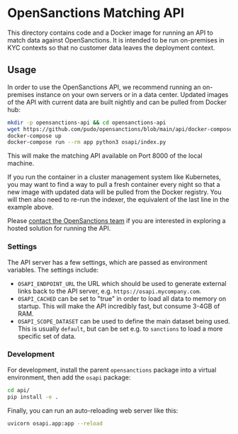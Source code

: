# OpenSanctions Matching API

This directory contains code and a Docker image for running an API to match data against
OpenSanctions. It is intended to be run on-premises in KYC contexts so that no customer
data leaves the deployment context.

## Usage

In order to use the OpenSanctions API, we recommend running an on-premises instance on your
own servers or in a data center. Updated images of the API with current data are built
nightly and can be pulled from Docker hub:

```bash
mkdir -p opensanctions-api && cd opensanctions-api
wget https://github.com/pudo/opensanctions/blob/main/api/docker-compose.yml
docker-compose up
docker-compose run --rm app python3 osapi/index.py
```

This will make the matching API available on Port 8000 of the local machine.

If you run the container in a cluster management system like Kubernetes, you may want to
find a way to pull a fresh container every night so that a new image with updated data
will be pulled from the Docker registry. You will then also need to re-run the indexer,
the equivalent of the last line in the example above.

Please [contact the OpenSanctions team](https://www.opensanctions.org/contact/) if you are interested in exploring a hosted solution for running the API.

### Settings

The API server has a few settings, which are passed as environment variables. The settings
include:

* ``OSAPI_ENDPOINT_URL`` the URL which should be used to generate external links back to
  the API server, e.g. ``https://osapi.mycompany.com``.
* ``OSAPI_CACHED`` can be set to "true" in order to load all data to memory on startup.
  This will make the API incredibly fast, but consume 3-4GB of RAM.
* ``OSAPI_SCOPE_DATASET`` can be used to define the main dataset being used. This is
  usually ``default``, but can be set e.g. to ``sanctions`` to load a more specific set
  of data.

### Development

For development, install the parent ``opensanctions`` package into a virtual environment,
then add the ``osapi`` package:

```bash
cd api/
pip install -e .
```

Finally, you can run an auto-reloading web server like this:

```bash
uvicorn osapi.app:app --reload
```
